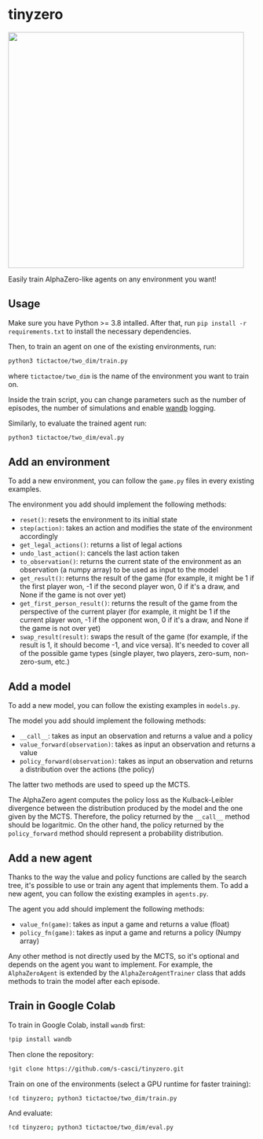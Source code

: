 # tinyzero

<img src="https://github.com/s-casci/tinyzero/blob/main/tinyzero.png" width="480">

Easily train AlphaZero-like agents on any environment you want!

## Usage
Make sure you have Python >= 3.8 intalled. After that, run `pip install -r requirements.txt` to install the necessary dependencies.

Then, to train an agent on one of the existing environments, run:
```bash
python3 tictactoe/two_dim/train.py
```
where `tictactoe/two_dim` is the name of the environment you want to train on.

Inside the train script, you can change parameters such as the number of episodes, the number of simulations and enable [wandb](https://wandb.ai/site) logging.

Similarly, to evaluate the trained agent run:
```bash
python3 tictactoe/two_dim/eval.py
```

## Add an environment

To add a new environment, you can follow the `game.py` files in every existing examples.

The environment you add should implement the following methods:
- `reset()`: resets the environment to its initial state
- `step(action)`: takes an action and modifies the state of the environment accordingly
- `get_legal_actions()`: returns a list of legal actions
- `undo_last_action()`: cancels the last action taken
- `to_observation()`: returns the current state of the environment as an observation (a numpy array) to be used as input to the model
- `get_result()`: returns the result of the game (for example, it might be 1 if the first player won, -1 if the second player won, 0 if it's a draw, and None if the game is not over yet)
- `get_first_person_result()`: returns the result of the game from the perspective of the current player (for example, it might be 1 if the current player won, -1 if the opponent won, 0 if it's a draw, and None if the game is not over yet)
- `swap_result(result)`: swaps the result of the game (for example, if the result is 1, it should become -1, and vice versa). It's needed to cover all of the possible game types (single player, two players, zero-sum, non-zero-sum, etc.)

## Add a model

To add a new model, you can follow the existing examples in `models.py`.

The model you add should implement the following methods:
- `__call__`: takes as input an observation and returns a value and a policy
- `value_forward(observation)`: takes as input an observation and returns a value
- `policy_forward(observation)`: takes as input an observation and returns a distribution over the actions (the policy)

The latter two methods are used to speed up the MCTS.

The AlphaZero agent computes the policy loss as the Kulback-Leibler divergence between the distribution produced by the model and the one given by the MCTS. Therefore, the policy returned by the `__call__` method should be logaritmic. On the other hand, the policy returned by the `policy_forward` method should represent a probability distribution.

## Add a new agent

Thanks to the way the value and policy functions are called by the search tree, it's possible to use or train any agent that implements them. To add a new agent, you can follow the existing examples in `agents.py`.

The agent you add should implement the following methods:
- `value_fn(game)`: takes as input a game and returns a value (float)
- `policy_fn(game)`: takes as input a game and returns a policy (Numpy array)

Any other method is not directly used by the MCTS, so it's optional and depends on the agent you want to implement. For example, the `AlphaZeroAgent` is extended by the `AlphaZeroAgentTrainer` class that adds methods to train the model after each episode.

## Train in Google Colab

To train in Google Colab, install `wandb` first:
```bash
!pip install wandb
```
Then clone the repository:
```bash
!git clone https://github.com/s-casci/tinyzero.git
```
Train on one of the environments (select a GPU runtime for faster training):
```bash
!cd tinyzero; python3 tictactoe/two_dim/train.py
```
And evaluate:
```bash
!cd tinyzero; python3 tictactoe/two_dim/eval.py
```
